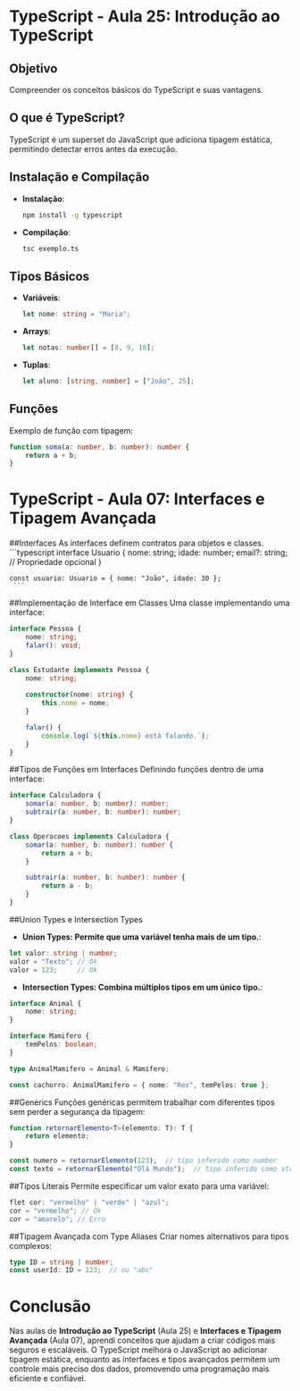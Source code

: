 # TypeScript - Aula 25: Introdução ao TypeScript

## Objetivo
Compreender os conceitos básicos do TypeScript e suas vantagens.

## O que é TypeScript?
TypeScript é um superset do JavaScript que adiciona tipagem estática, permitindo detectar erros antes da execução.

## Instalação e Compilação
- **Instalação**:
    ```bash
    npm install -g typescript
    ```
- **Compilação**:
    ```bash
    tsc exemplo.ts
    ```

## Tipos Básicos
- **Variáveis**:
    ```typescript
    let nome: string = "Maria";
    ```
- **Arrays**:
    ```typescript
    let notas: number[] = [8, 9, 10];
    ```
- **Tuplas**:
    ```typescript
    let aluno: [string, number] = ["João", 25];
    ```

## Funções
Exemplo de função com tipagem:
```typescript
function soma(a: number, b: number): number {
    return a + b;
}
```
# TypeScript - Aula 07: Interfaces e Tipagem Avançada
##Interfaces
As interfaces definem contratos para objetos e classes.
    ```typescript
    interface Usuario {
        nome: string;
        idade: number;
        email?: string; // Propriedade opcional
    }

    const usuario: Usuario = { nome: "João", idade: 30 };
     ```

##Implementação de Interface em Classes
Uma classe implementando uma interface:
```typescript
interface Pessoa {
    nome: string;
    falar(): void;
}

class Estudante implements Pessoa {
    nome: string;
    
    constructor(nome: string) {
        this.nome = nome;
    }

    falar() {
        console.log(`${this.nome} está falando.`);
    }
}
 ```

##Tipos de Funções em Interfaces
Definindo funções dentro de uma interface:
```typescript
interface Calculadora {
    somar(a: number, b: number): number;
    subtrair(a: number, b: number): number;
}

class Operacoes implements Calculadora {
    somar(a: number, b: number): number {
        return a + b;
    }

    subtrair(a: number, b: number): number {
        return a - b;
    }
}
 ```

##Union Types e Intersection Types

- **Union Types: Permite que uma variável tenha mais de um tipo.**:
```typescript
let valor: string | number;
valor = "Texto"; // Ok
valor = 123;     // Ok
 ```

- **Intersection Types: Combina múltiplos tipos em um único tipo.**:
```typescript
interface Animal {
    nome: string;
}

interface Mamifero {
    temPelos: boolean;
}

type AnimalMamifero = Animal & Mamifero;

const cachorro: AnimalMamifero = { nome: "Rex", temPelos: true };
 ```
##Generics
Funções genéricas permitem trabalhar com diferentes tipos sem perder a segurança da tipagem:
```typescript
function retornarElemento<T>(elemento: T): T {
    return elemento;
}

const numero = retornarElemento(123);  // tipo inferido como number
const texto = retornarElemento("Olá Mundo");  // tipo inferido como string
 ```

##Tipos Literais
Permite especificar um valor exato para uma variável:
```typescript
flet cor: "vermelho" | "verde" | "azul";
cor = "vermelho"; // Ok
cor = "amarelo"; // Erro
 ```

##Tipagem Avançada com Type Aliases
Criar nomes alternativos para tipos complexos:
```typescript
type ID = string | number;
const userId: ID = 123;  // ou "abc"
 ```
# Conclusão

Nas aulas de **Introdução ao TypeScript** (Aula 25) e **Interfaces e Tipagem Avançada** (Aula 07), aprendi conceitos que ajudam a criar códigos mais seguros e escaláveis. O TypeScript melhora o JavaScript ao adicionar tipagem estática, enquanto as interfaces e tipos avançados permitem um controle mais preciso dos dados, promovendo uma programação mais eficiente e confiável.





